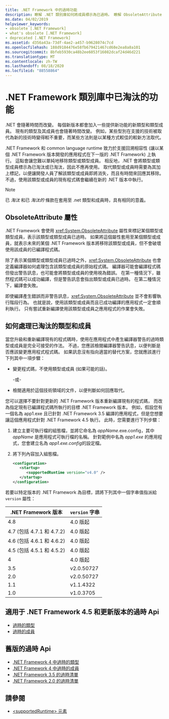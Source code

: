 ```yaml
---
title: .NET Framework 中的過時功能
description: 瞭解 .NET 類別庫如何將成員標示為已過時。 瞭解 ObsoleteAttribute 屬性、如何處理過時的類型和成員等等。
ms.date: 04/02/2019
helpviewer_keywords:
- obsolete [.NET Framework]
- what's obsolete [.NET Framework]
- deprecated [.NET Framework]
ms.assetid: d356a43a-73df-4ae2-a457-b9628074c7cd
ms.openlocfilehash: 188d9184476e58fb679421467cd68e2ea8a8a101
ms.sourcegitcommit: 8bfeb5930ca48b2ee6053f16082dcaf24d46d221
ms.translationtype: MT
ms.contentlocale: zh-TW
ms.lasthandoff: 08/18/2020
ms.locfileid: "88558864"
---
```

# <a name="whats-obsolete-in-the-net-framework-class-library"></a>.NET Framework 類別庫中已淘汰的功能

.NET 會隨著時間而改變。 每個新版本都會加入一些提供新功能的新類型和類型成員。 現有的類型及其成員也會隨著時間改變。 例如，某些型別在支援的技術被取代為新的技術時變得較不重要，而某些方法則是以某種方式較佳的較新方法取代。

.NET Framework 和 common language runtime 致力於支援回溯相容性 (讓以某個 .NET Framework 版本開發的應用程式在下一版的 .NET Framework) 上執行。 這點會讓您難以單純地移除類型或類型成員。 相反地，.NET 會將類型或類型成員標示為已淘汰或已淘汰，因此不應再使用。 取代類型或成員時需要為其加上標記，以便讓開發人員了解該類型或成員即將消失，而且有時間來回應其移除。 不過，使用該類型或成員的現有程式碼會繼續在新的 .NET 版本中執行。

> [!NOTE]
> 已 *淘汰* 和已 *淘汰的* 條款在套用至 .net 類型和成員時，具有相同的意義。

## <a name="the-obsoleteattribute-attribute"></a>ObsoleteAttribute 屬性

.NET Framework 會使用 <xref:System.ObsoleteAttribute> 屬性來標記某個類型或類型成員，表示該類型或類型成員已過時。 如果將這個屬性套用至某個類型或成員，就表示未來的某個 .NET Framework 版本將移除該類型或成員，但不會破壞使用該成員的已編譯程式碼。

除了表示某個類型或類型成員已過時之外，<xref:System.ObsoleteAttribute> 也會定義編譯器如何處理包含該類型或成員的原始程式碼。 編譯器可能會編譯程式碼但發出警告訊息，也可能會將類型或成員的使用視為錯誤。 在第一種情況下，雖然程式碼可以成功編譯，但是警告訊息會指出類型或成員已過時。 在第二種情況下，編譯會失敗。

即使編譯產生錯誤而非警告訊息，<xref:System.ObsoleteAttribute> 並不會影響執行階段行為。 也就是說，使用該類型或成員而且已成功編譯的應用程式一定會順利執行。 只有嘗試重新編譯使用該類型或成員之應用程式的作業會失敗。

## <a name="how-to-handle-obsolete-types-and-members"></a>如何處理已淘汰的類型和成員

當您升級和重新編譯現有的程式碼時，使用在應用程式中產生編譯器警告的過時類型或成員是完全可接受的作法。 不過，您應該檢閱編譯器警告訊息，以便判斷是否應該變更應用程式程式碼。 如果訊息沒有指向適當的替代方案，您就應該進行下列其中一項步驟：

- 變更程式碼，不使用類型或成員 (如果可能的話)。

     -或-

- 檢閱適用於這個技術領域的文件，以便判斷如何回應取代。

您可以選擇不要針對更新的 .NET Framework 版本重新編譯現有的程式碼， 而改為指定現有已編譯程式碼所執行的目標 .NET Framework 版本。 例如，假設您有一個名為 app1.exe 且已針對 .NET Framework 3.5 編譯的應用程式，但是您想要讓這個應用程式針對 .NET Framework 4.5 執行。 此時，您需要進行下列步驟：

1. 建立主要可執行檔的組態檔，並將它命名為 *appName*.exe.config，其中 *appName* 是應用程式可執行檔的名稱。 針對範例中名為 *app1.exe* 的應用程式，您會建立名為 *app1.exe.config*的設定檔。

2. 將下列內容加入組態檔。

    ```xml
    <configuration>
       <startup>
          <supportedRuntime version="v4.0" />
       </startup>
    </configuration>
    ```

若要以特定版本的 .NET Framework 為目標，請將下列其中一個字串值指派給 `version` 屬性：

|.NET Framework 版本|`version` 字串|
|-|-|
|4.8|4.0 版起|
|4.7 (包括 4.7.1 和 4.7.2)|4.0 版起|
|4.6 (包括 4.6.1 和 4.6.2)|4.0 版起|
|4.5 (包括 4.5.1 和 4.5.2)|4.0 版起|
|4|4.0 版起|
|3.5|v2.0.50727|
|2.0|v2.0.50727|
|1.1|v1.1.4322|
|1.0|v1.0.3705|

## <a name="obsolete-apis-for-net-framework-45-and-later-versions"></a>適用于 .NET Framework 4.5 和更新版本的過時 Api

- [過時的類型](obsolete-types.md)
- [過時的成員](obsolete-members.md)

## <a name="obsolete-apis-for-previous-versions"></a>舊版的過時 Api

- [.NET Framework 4 中過時的類型](https://docs.microsoft.com/previous-versions/dotnet/netframework-4.0/ee461503(v=vs.100))
- [.NET Framework 4 中過時的成員](https://docs.microsoft.com/previous-versions/dotnet/netframework-4.0/ee471421(v=vs.100))
- [.NET Framework 3.5 的過時清單](https://docs.microsoft.com/previous-versions/cc835481(v=msdn.10))
- [.NET Framework 2.0 的過時清單](https://docs.microsoft.com/previous-versions/aa497286(v=msdn.10))

## <a name="see-also"></a>請參閱

- [\<supportedRuntime> 元素](../configure-apps/file-schema/startup/supportedruntime-element.md)
